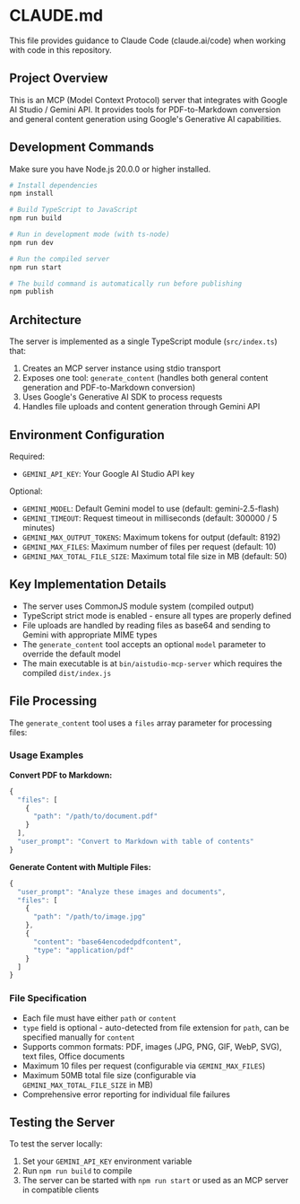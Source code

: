 # CLAUDE.md

This file provides guidance to Claude Code (claude.ai/code) when working with code in this repository.

## Project Overview

This is an MCP (Model Context Protocol) server that integrates with Google AI Studio / Gemini API. It provides tools for PDF-to-Markdown conversion and general content generation using Google's Generative AI capabilities.

## Development Commands

Make sure you have Node.js 20.0.0 or higher installed.

```bash
# Install dependencies
npm install

# Build TypeScript to JavaScript
npm run build

# Run in development mode (with ts-node)
npm run dev

# Run the compiled server
npm run start

# The build command is automatically run before publishing
npm publish
```

## Architecture

The server is implemented as a single TypeScript module (`src/index.ts`) that:
1. Creates an MCP server instance using stdio transport
2. Exposes one tool: `generate_content` (handles both general content generation and PDF-to-Markdown conversion)
3. Uses Google's Generative AI SDK to process requests
4. Handles file uploads and content generation through Gemini API

## Environment Configuration

Required:
- `GEMINI_API_KEY`: Your Google AI Studio API key

Optional:
- `GEMINI_MODEL`: Default Gemini model to use (default: gemini-2.5-flash)
- `GEMINI_TIMEOUT`: Request timeout in milliseconds (default: 300000 / 5 minutes)
- `GEMINI_MAX_OUTPUT_TOKENS`: Maximum tokens for output (default: 8192)
- `GEMINI_MAX_FILES`: Maximum number of files per request (default: 10)
- `GEMINI_MAX_TOTAL_FILE_SIZE`: Maximum total file size in MB (default: 50)

## Key Implementation Details

- The server uses CommonJS module system (compiled output)
- TypeScript strict mode is enabled - ensure all types are properly defined
- File uploads are handled by reading files as base64 and sending to Gemini with appropriate MIME types
- The `generate_content` tool accepts an optional `model` parameter to override the default model
- The main executable is at `bin/aistudio-mcp-server` which requires the compiled `dist/index.js`

## File Processing

The `generate_content` tool uses a `files` array parameter for processing files:

### Usage Examples

**Convert PDF to Markdown:**
```javascript
{
  "files": [
    {
      "path": "/path/to/document.pdf"
    }
  ],
  "user_prompt": "Convert to Markdown with table of contents"
}
```

**Generate Content with Multiple Files:**
```javascript
{
  "user_prompt": "Analyze these images and documents",
  "files": [
    {
      "path": "/path/to/image.jpg"
    },
    {
      "content": "base64encodedpdfcontent",
      "type": "application/pdf"
    }
  ]
}
```

### File Specification
- Each file must have either `path` or `content`
- `type` field is optional - auto-detected from file extension for `path`, can be specified manually for `content`
- Supports common formats: PDF, images (JPG, PNG, GIF, WebP, SVG), text files, Office documents
- Maximum 10 files per request (configurable via `GEMINI_MAX_FILES`)
- Maximum 50MB total file size (configurable via `GEMINI_MAX_TOTAL_FILE_SIZE` in MB)
- Comprehensive error reporting for individual file failures

## Testing the Server

To test the server locally:
1. Set your `GEMINI_API_KEY` environment variable
2. Run `npm run build` to compile
3. The server can be started with `npm run start` or used as an MCP server in compatible clients